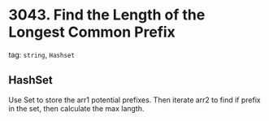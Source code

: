 # 3043. Find the Length of the Longest Common Prefix
tag: `string`, `Hashset`

## HashSet
Use Set to store the arr1 potential prefixes. Then iterate arr2 to find if prefix in the set, then calculate the max langth.